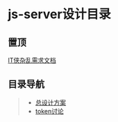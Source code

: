 # js-server设计目录

## 置顶
[IT侠杂乱需求文档](https://www.zybuluo.com/tipwheal/note/1215471)
## 目录导航
>- [总设计方案](https://github.com/liuyang0717/js-server/blob/master/designs/design.md)
>- [token讨论](https://github.com/liuyang0717/js-server/blob/master/designs/token-design.md)